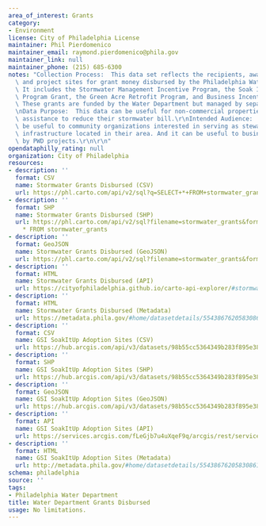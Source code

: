 ```yaml
---
area_of_interest: Grants
category:
- Environment
license: City of Philadelphia License
maintainer: Phil Pierdomenico
maintainer_email: raymond.pierdomenico@phila.gov
maintainer_link: null
maintainer_phone: (215) 685-6300
notes: "Collection Process:  This data set reflects the recipients, award amounts,\
  \ and project sites for grant money disbursed by the Philadelphia Water Department.\
  \ It includes the Stormwater Management Incentive Program, the Soak It Up! Adoption\
  \ Program Grant, the Green Acre Retrofit Program, and Business Incentive Program.\
  \ These grants are funded by the Water Department but managed by separate agencies.\r\
  \nData Purpose:  This data can be useful for non-commercial properties looking for\
  \ assistance to reduce their stormwater bill.\r\nIntended Audience:  It can also\
  \ be useful to community organizations interested in serving as stewards of green\
  \ infrastructure located in their area. And it can be useful to businesses impacted\
  \ by PWD projects.\r\n\r\n"
opendataphilly_rating: null
organization: City of Philadelphia
resources:
- description: ''
  format: CSV
  name: Stormwater Grants Disbursed (CSV)
  url: https://phl.carto.com/api/v2/sql?q=SELECT+*+FROM+stormwater_grants&filename=stormwater_grants&format=csv&skipfields=cartodb_id,the_geom,the_geom_webmercator
- description: ''
  format: SHP
  name: Stormwater Grants Disbursed (SHP)
  url: https://phl.carto.com/api/v2/sql?filename=stormwater_grants&format=shp&skipfields=cartodb_id&q=SELECT
    * FROM stormwater_grants
- description: ''
  format: GeoJSON
  name: Stormwater Grants Disbursed (GeoJSON)
  url: https://phl.carto.com/api/v2/sql?filename=stormwater_grants&format=geojson&skipfields=cartodb_id&q=SELECT+*+FROM+stormwater_grants
- description: ''
  format: HTML
  name: Stormwater Grants Disbursed (API)
  url: https://cityofphiladelphia.github.io/carto-api-explorer/#stormwater_grants
- description: ''
  format: HTML
  name: Stormwater Grants Disbursed (Metadata)
  url: https://metadata.phila.gov/#home/datasetdetails/5543867620583086178c4f43/representationdetails/561801cc3951b18d0e488b58/
- description: ''
  format: CSV
  name: GSI SoakItUp Adoption Sites (CSV)
  url: https://hub.arcgis.com/api/v3/datasets/98b55cc5364349b283f895e389fd6d25_0/downloads/data?format=csv&spatialRefId=3857&where=1%3D1
- description: ''
  format: SHP
  name: GSI SoakItUp Adoption Sites (SHP)
  url: https://hub.arcgis.com/api/v3/datasets/98b55cc5364349b283f895e389fd6d25_0/downloads/data?format=shp&spatialRefId=3857&where=1%3D1
- description: ''
  format: GeoJSON
  name: GSI SoakItUp Adoption Sites (GeoJSON)
  url: https://hub.arcgis.com/api/v3/datasets/98b55cc5364349b283f895e389fd6d25_0/downloads/data?format=geojson&spatialRefId=4326&where=1%3D1
- description: ''
  format: API
  name: GSI SoakItUp Adoption Sites (API)
  url: https://services.arcgis.com/fLeGjb7u4uXqeF9q/arcgis/rest/services/GSI_SoakItUp_Adoption_Sites/FeatureServer/0/query?outFields=*&where=1%3D1
- description: ''
  format: HTML
  name: GSI SoakItUp Adoption Sites (Metadata)
  url: http://metadata.phila.gov/#home/datasetdetails/5543867620583086178c4f43/representationdetails/5618025d210ba1dc0238ce6c/
schema: philadelphia
source: ''
tags:
- Philadelphia Water Department
title: Water Department Grants Disbursed
usage: No limitations.
---
```

